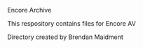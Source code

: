 Encore Archive

This respository contains files for Encore AV

Directory created by Brendan Maidment
